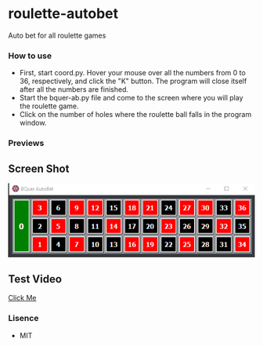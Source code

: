 # roulette-autobet
Auto bet for all roulette games
### How to use
- First, start coord.py. Hover your mouse over all the numbers from 0 to 36, respectively, and click the "K" button. The program will close itself after all the numbers are finished.
- Start the bquer-ab.py file and come to the screen where you will play the roulette game.
- Click on the number of holes where the roulette ball falls in the program window.
### Previews
## Screen Shot
![Preview](https://raw.githubusercontent.com/bquer/roulette-autobet/main/Capture.PNG)
## Test Video
[Click Me](https://youtu.be/9oOHiPisy0w?si=KEtAShSvxhtXnYPq)
### Lisence 
- MIT

